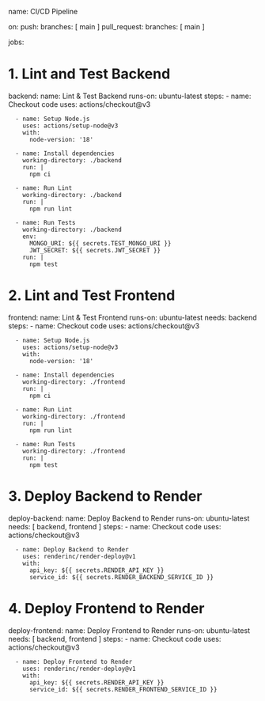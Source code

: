 name: CI/CD Pipeline

on:
  push:
    branches: [ main ]
  pull_request:
    branches: [ main ]

jobs:
  # 1. Lint and Test Backend
  backend:
    name: Lint & Test Backend
    runs-on: ubuntu-latest
    steps:
      - name: Checkout code
        uses: actions/checkout@v3

      - name: Setup Node.js
        uses: actions/setup-node@v3
        with:
          node-version: '18'

      - name: Install dependencies
        working-directory: ./backend
        run: |
          npm ci

      - name: Run Lint
        working-directory: ./backend
        run: |
          npm run lint

      - name: Run Tests
        working-directory: ./backend
        env:
          MONGO_URI: ${{ secrets.TEST_MONGO_URI }}
          JWT_SECRET: ${{ secrets.JWT_SECRET }}
        run: |
          npm test

  # 2. Lint and Test Frontend
  frontend:
    name: Lint & Test Frontend
    runs-on: ubuntu-latest
    needs: backend
    steps:
      - name: Checkout code
        uses: actions/checkout@v3

      - name: Setup Node.js
        uses: actions/setup-node@v3
        with:
          node-version: '18'

      - name: Install dependencies
        working-directory: ./frontend
        run: |
          npm ci

      - name: Run Lint
        working-directory: ./frontend
        run: |
          npm run lint

      - name: Run Tests
        working-directory: ./frontend
        run: |
          npm test

  # 3. Deploy Backend to Render
  deploy-backend:
    name: Deploy Backend to Render
    runs-on: ubuntu-latest
    needs: [ backend, frontend ]
    steps:
      - name: Checkout code
        uses: actions/checkout@v3

      - name: Deploy Backend to Render
        uses: renderinc/render-deploy@v1
        with:
          api_key: ${{ secrets.RENDER_API_KEY }}
          service_id: ${{ secrets.RENDER_BACKEND_SERVICE_ID }}

  # 4. Deploy Frontend to Render
  deploy-frontend:
    name: Deploy Frontend to Render
    runs-on: ubuntu-latest
    needs: [ backend, frontend ]
    steps:
      - name: Checkout code
        uses: actions/checkout@v3

      - name: Deploy Frontend to Render
        uses: renderinc/render-deploy@v1
        with:
          api_key: ${{ secrets.RENDER_API_KEY }}
          service_id: ${{ secrets.RENDER_FRONTEND_SERVICE_ID }}

